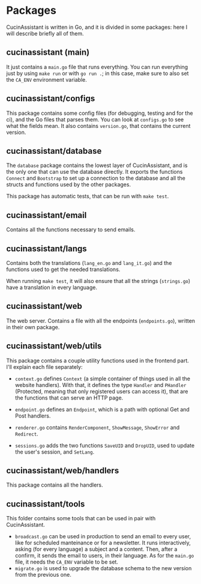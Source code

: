 # Packages

CucinAssistant is written in Go, and it is divided in some packages: here I will describe briefly all of them.


## cucinassistant (main)

It just contains a `main.go` file that runs everything.
You can run everything just by using `make run` or with `go run .`; in this
case, make sure to also set the `CA_ENV` environment variable.

## cucinassistant/configs

This package contains some config files (for debugging, testing and for the ci),
and the Go files that parses them.
You can look at `configs.go` to see what the fields mean.
It also contains `version.go`, that contains the current version.

## cucinassistant/database

The `database` package contains the lowest layer of CucinAssistant, and is the 
only one that can use the database directly.
It exports the functions `Connect` and `Bootstrap` to set up a connection to the
database and all the structs and functions used by the other packages.  

This package has automatic tests, that can be run with `make test`.

## cucinassistant/email

Contains all the functions necessary to send emails.

## cucinassistant/langs

Contains both the translations (`lang_en.go` and `lang_it.go`) and the
functions used to get the needed translations.

When running `make test`, it will also ensure that all the strings
(`strings.go`) have a translation in every language.

## cucinassistant/web

The web server.
Contains a file with all the endpoints (`endpoints.go`), written in their own
package.

## cucinassistant/web/utils

This package contains a couple utility functions used in the frontend part.
I'll explain each file separately:

- `context.go` defines `Context` (a simple container of things used in all the
website handlers). With that, it defines the type `Handler` and `PHandler`
(Protected, meaning that only registered users can access it), that are the
functions that can serve an HTTP page.

- `endpoint.go` defines an `Endpoint`, which is a path with optional Get and
  Post handlers.

- `renderer.go` contains `RenderComponent`, `ShowMessage`, `ShowError` and
  `Redirect`.

- `sessions.go` adds the two functions `SaveUID` and `DropUID`, used to update
  the user's session, and `SetLang`.

## cucinassistant/web/handlers

This package contains all the handlers.

## cucinassistant/tools

This folder contains some tools that can be used in pair with CucinAssistant.

- `broadcast.go` can be used in production to send an email to every user, like
  for scheduled manteinance or for a newsletter.
  It runs interactively, asking (for every language) a subject and a content.
  Then, after a confirm, it sends the email to users, in their language.
  As for the `main.go` file, it needs the `CA_ENV` variable to be set.
- `migrate.go` is used to upgrade the database schema to the new version from
  the previous one.
